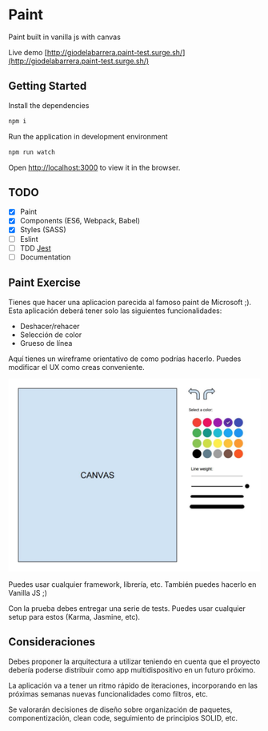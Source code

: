 # Paint

Paint built in vanilla js with canvas

Live demo [http://giodelabarrera.paint-test.surge.sh/](http://giodelabarrera.paint-test.surge.sh/)

## Getting Started

Install the dependencies

```sh
npm i
```

Run the application in development environment

```sh
npm run watch
```

Open [http://localhost:3000](http://localhost:3000) to view it in the browser.

## TODO

- [x] Paint
- [x] Components (ES6, Webpack, Babel)
- [x] Styles (SASS)
- [ ] Eslint
- [ ] TDD [Jest](https://jestjs.io/)
- [ ] Documentation

## Paint Exercise

Tienes que hacer una aplicacion parecida al famoso paint de Microsoft ;). Esta aplicación deberá tener solo las siguientes funcionalidades:

- Deshacer/rehacer
- Selección de color
- Grueso de línea

Aquí tienes un wireframe orientativo de como podrías hacerlo. Puedes modificar el UX como creas conveniente.

![](./wireframe.png)

Puedes usar cualquier framework, librería, etc. También puedes hacerlo en Vanilla JS ;)

Con la prueba debes entregar una serie de tests. Puedes usar cualquier setup para estos (Karma, Jasmine, etc).

## Consideraciones

Debes proponer la arquitectura a utilizar teniendo en cuenta que el proyecto debería poderse distribuir como app multidispositivo en un futuro próximo.

La aplicación va a tener un ritmo rápido de iteraciones, incorporando en las próximas semanas nuevas funcionalidades como filtros, etc.

Se valorarán decisiones de diseño sobre organización de paquetes, componentización, clean code, seguimiento de principios SOLID, etc.